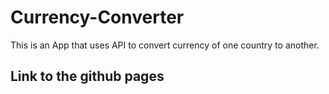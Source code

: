 # Currency-Converter

This is an App that uses API to convert currency of one country to another.

## Link to the github pages

[](https://prince-arinze.github.io/Currency-Converter)